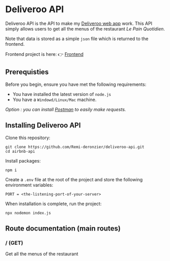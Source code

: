# Deliveroo API

Deliveroo API is the API to make my [Deliveroo web app](https://thirsty-lamarr-1b3108.netlify.app/) work. This API simply allows users to get all the menus of the restaurant *Le Pain Quotidien*.

Note that data is stored as a simple `json` file which is returned to the frontend.

Frontend project is here: 👉 [Frontend](https://github.com/Remi-deronzier/deliveroo-frontend)

## Prerequisties

Before you begin, ensure you have met the following requirements:
* You have installed the latest version of `node.js`
* You have a `Windowd/Linux/Mac` machine.

*Option : you can install [Postman](https://www.postman.com/) to easily make requests.*

## Installing Deliveroo API

Clone this repository:
```
git clone https://github.com/Remi-deronzier/deliveroo-api.git
cd airbnb-api
```

Install packages:
```
npm i
```

Create a `.env` file at the root of the project and store the following environment variables:
```
PORT = <the-listening-port-of-your-server>
```

When installation is complete, run the project:
```
npx nodemon index.js
```

## Route documentation (main routes)

### / (GET)
Get all the menus of the restaurant


